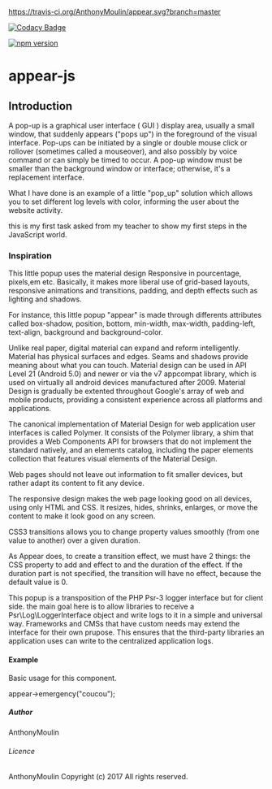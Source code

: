 

https://travis-ci.org/AnthonyMoulin/appear.svg?branch=master

[![Codacy Badge](https://api.codacy.com/project/badge/Grade/5b30230e7bdc419186f24418c2ccc0a8)](https://www.codacy.com/app/AnthonyMoulin/appear?utm_source=github.com&amp;utm_medium=referral&amp;utm_content=AnthonyMoulin/appear&amp;utm_campaign=Badge_Grade)

[![npm version](https://badge.fury.io/js/npm.svg)](https://badge.fury.io/js/npm)

# appear-js

## Introduction

A pop-up is a graphical user interface ( GUI ) display area, usually a small window, that suddenly appears ("pops up") in the foreground of the visual interface. Pop-ups can be initiated by a single or double mouse click or rollover (sometimes called a mouseover), and also possibly by voice command or can simply be timed to occur. A pop-up window must be smaller than the background window or interface; otherwise, it's a replacement interface.

What I have done is an example of a little "pop_up" solution which allows you to set different log levels with color, informing the user about the website activity.

this is my first task asked from my teacher to show my first steps in the JavaScript world. 

### Inspiration

This little popup uses the material design Responsive in pourcentage, pixels,em etc. Basically, it makes more liberal use of grid-based layouts, responsive animations and transitions, padding, and depth effects such as lighting and shadows.

For instance, this little popup "appear" is made through differents attributes called box-shadow, position, bottom, min-width, max-width, padding-left, text-align, background and background-color.

Unlike real paper, digital material can expand and reform intelligently. Material has physical surfaces and edges. Seams and shadows provide meaning about what you can touch. Material design can be used in API Level 21 (Android 5.0) and newer or via the v7 appcompat library, which is used on virtually all android devices manufactured after 2009. Material Design is gradually be extented throughout Google's array of web and mobile products, providing a consistent experience across all platforms and applications.

The canonical implementation of Material Design for web application user interfaces is called Polymer. It consists of the Polymer library, a shim that provides a Web Components API for browsers that do not implement the standard natively, and an elements catalog, including the paper elements collection that features visual elements of the Material Design. 
 
Web pages should not leave out information to fit smaller devices, but rather adapt its content to fit any device.

The responsive design makes the web page looking good on all devices, using only HTML and CSS. It resizes, hides, shrinks, enlarges, or move the content to make it look good on any screen.

CSS3 transitions allows you to change property values smoothly (from one value to another) over a given duration.

As Appear does, to create a transition effect, we must have 2 things: the CSS property to add and effect to and the duration of the effect. If the duration part is not specified, the transition will have no effect, because the default value is 0.

This popup is a transposition of the PHP Psr-3 logger interface but for client side. the main goal here is to allow libraries to receive a Psr\Log\LoggerInterface object and write logs to it in a simple and universal way. Frameworks and CMSs that have custom needs may extend the interface for their own prupose. This ensures that the third-party libraries an application uses can write to the centralized application logs.

#### Example

Basic usage for this component.

appear->emergency("coucou");

##### Author

AnthonyMoulin

###### Licence

AnthonyMoulin Copyright (c) 2017 All rights reserved.
